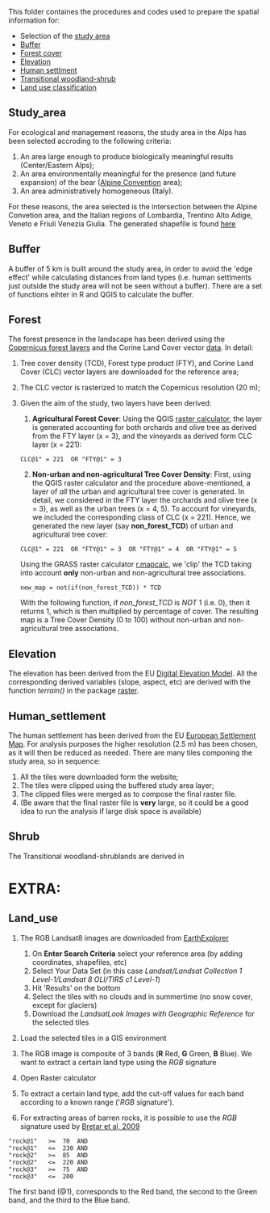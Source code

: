 This folder containes the procedures and codes used to prepare the spatial information for:

* Selection of the [study area](#Study_area)
* [Buffer](#Buffer)
* [Forest cover](#Forest)
* [Elevation](#Elevation)
* [Human settlment](#Human_settlement)
* [Transitional woodland-shrub](#Shrub)
* [Land use classification](#Land_use)


## Study_area
For ecological and management reasons, the study area in the Alps has been selected accroding to the following criteria:  
1. An area large enough to produce biologically meaningful results (Center/Eastern Alps);
2. An area environmentally meaningful for the presence (and future expansion) of the bear ([Alpine Convention](http://www.alpconv.org/it/convention/default.html) area);
3. An area administratively homogeneous (Italy).

For these reasons, the area selected is the intersection between the Alpine Convetion area, and the Italian regions of Lombardia, Trentino Alto Adige, Veneto e Friuli Venezia Giulia. The generated shapefile is found [here](https://github.com/andreacorra/AlpBearConnect/tree/master/variables/alpconv)


## Buffer

A buffer of 5 km is built around the study area, in order to avoid the 'edge effect' while calculating distances from land types (i.e. human settlments just outside the study area will not be seen without a buffer). There are a set of functions eihter in R and QGIS to calculate the buffer.  


## Forest

The forest presence in the landscape has been derived using the [Copernicus forest layers](https://land.copernicus.eu/pan-european/high-resolution-layers/forests) and the Corine Land Cover vector [data](https://land.copernicus.eu/pan-european/corine-land-cover/clc-2012). In detail:  
1. Tree cover density (TCD), Forest type product (FTY), and Corine Land Cover (CLC) vector layers are downloaded for the reference area;
2. The CLC vector is rasterized to match the Copernicus resolution (20 m);
3. Given the aim of the study, two layers have been derived:  
   1. **Agricultural Forest Cover**: Using the QGIS [raster calculator](https://docs.qgis.org/2.8/en/docs/user_manual/working_with_raster/raster_calculator.html), the layer is generated accounting for both orchards and olive tree as derived from the FTY layer (x = 3), and the vineyards as derived form CLC layer (x = 221):   
   ```
   CLC@1" = 221  OR "FTY@1" = 3   
   ```
     
   2. **Non-urban and non-agricultural Tree Cover Density**: First, using the QGIS raster calculator and the procedure above-mentioned, a layer of *all* the urban and agricultural tree cover is generated. In detail, we considered in the FTY layer the orchards and olive tree (x = 3), as well as the urban trees (x = 4, 5). To account for vineyards, we included the corresponding class of CLC (x = 221). Hence, we generated the new layer (say **non_forest_TCD**) of urban and agricultural tree cover:  
   ```
   CLC@1" = 221  OR "FTY@1" = 3  OR "FTY@1" = 4  OR "FTY@1" = 5 
   ```
      Using the GRASS raster calculator [r.mapcalc](http://www.ing.unitn.it/~grass/docs/tutorial_62_en/htdocs/comandi/r.mapcalc.htm), we 'clip' the TCD taking into account **only** non-urban and non-agricultural tree associations.  
      ```
      new_map = not(if(non_forest_TCD)) * TCD
      ```
   With the following function, if *non_forest_TCD* is *NOT* 1 (i.e. 0), then it returns 1, which is then multiplied by   percentage of cover. The resulting map is a Tree Cover Density (0 to 100) without non-urban and non-agricultural tree associations.


## Elevation
The elevation has been derived from the EU [Digital Elevation Model](https://land.copernicus.eu/imagery-in-situ/eu-dem/eu-dem-v1.1). All the corresponding derived variables (slope, aspect, etc) are derived with the function *terrain()* in the package [raster](https://cran.r-project.org/web/packages/raster/index.html).


## Human_settlement
The human settlement has been derived from the EU [European Settlement Map](https://land.copernicus.eu/pan-european/GHSL/european-settlement-map/esm-2012-release-2017-urban-green). For analysis purposes the higher resolution (2.5 m) has been chosen, as it will then be reduced as needed. There are many tiles componing the study area, so in sequence:  
1. All the tiles were downloaded form the website;
2. The tiles were clipped using the buffered study area layer;
3. The clipped files were merged as to compose the final raster file.
4. (Be aware that the final raster file is **very** large, so it could be a good idea to run the analysis if large disk space is available)


## Shrub
The Transitional woodland-shrublands are derived in 


# EXTRA:
## Land_use

1. The RGB Landsat8 images are downloaded from [EarthExplorer](https://earthexplorer.usgs.gov/)
   1. On **Enter Search Criteria** select your reference area (by adding coordinates, shapefiles, etc)
   2. Select Your Data Set (in this case *Landsat/Landsat Collection 1 Level-1/Landsat 8 OLI/TIRS c1 Level-1*)
   3. Hit 'Results' on the bottom
   4. Select the tiles with no clouds and in summertime (no snow cover, except for glaciers)
   5. Download the *LandsatLook Images with Geographic Reference* for the selected tiles  
   
2. Load the selected tiles in a GIS environment
3. The RGB image is composite of 3 bands (**R** Red, **G** Green, **B** Blue). We want to extract a certain land type using the *RGB* signature
4. Open Raster calculator
5. To extract a certain land type, add the cut-off values for each band according to a known range ('*RGB* signature').
6. For extracting areas of barren rocks, it is possible to use the *RGB* signature used by [Bretar et al, 2009](https://www.hydrol-earth-syst-sci.net/13/1531/2009/)

```
"rock@1"   >=  70  AND 
"rock@1"   <=  230 AND
"rock@2"   >=  85  AND
"rock@2"   <=  220 AND
"rock@3"   >=  75  AND
"rock@3"   <=  200
```
The first band (@1), corresponds to the Red band, the second to the Green band, and the third to the Blue band.  



